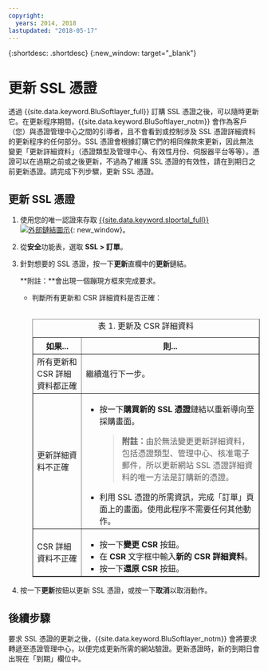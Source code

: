 ```yaml
---
copyright:
  years: 2014, 2018
lastupdated: "2018-05-17"
---
```


{:shortdesc: .shortdesc}
{:new_window: target="_blank"}

# 更新 SSL 憑證

透過 {{site.data.keyword.BluSoftlayer_full}} 訂購 SSL 憑證之後，可以隨時更新它。在更新程序期間，{{site.data.keyword.BluSoftlayer_notm}} 會作為客戶（您）與憑證管理中心之間的引導者，且不會看到或控制涉及 SSL 憑證詳細資料的更新程序的任何部分。SSL 憑證會根據訂購它們的相同條款來更新，因此無法變更「更新詳細資料」（憑證類型及管理中心、有效性月份、伺服器平台等等）。憑證可以在過期之前或之後更新，不過為了維護 SSL 憑證的有效性，請在到期日之前更新憑證。請完成下列步驟，更新 SSL 憑證。

## 更新 SSL 憑證

1. 使用您的唯一認證來存取 [{{site.data.keyword.slportal_full}} ![外部鏈結圖示](../../icons/launch-glyph.svg "外部鏈結圖示")](https://control.softlayer.com/){: new_window}。
2. 從**安全**功能表，選取 **SSL > 訂單**。
3. 針對想要的 SSL 憑證，按一下**更新**直欄中的**更新**鏈結。

   **附註：**會出現一個蹦現方框來完成要求。  
   * 判斷所有更新和 CSR 詳細資料是否正確：<br /><br /><table border="1"><caption>表 1. 更新及 CSR 詳細資料</caption><tr><th>如果...</th><th>則...</th></tr><tr><td>所有更新和 CSR 詳細資料都正確</td><td>繼續進行下一步。</td></tr><tr><td>更新詳細資料不正確</td><td><ul><li>按一下<strong>購買新的 SSL 憑證</strong>鏈結以重新導向至採購畫面。<br /><blockquote><strong>附註：</strong>由於無法變更更新詳細資料，包括憑證類型、管理中心、核准電子郵件，所以更新網站 SSL 憑證詳細資料的唯一方法是訂購新的憑證。</blockquote></li><li>利用 SSL 憑證的所需資訊，完成「訂單」頁面上的畫面。使用此程序不需要任何其他動作。</li></ul></td></tr><tr><td>CSR 詳細資料不正確</td><td><ul><li>按一下**變更 CSR** 按鈕。</li><li>在 **CSR** 文字框中輸入**新的 CSR 詳細資料**。</li><li>按一下**還原 CSR** 按鈕。</li></ul></td></tr></table>
4. 按一下**更新**按鈕以更新 SSL 憑證，或按一下**取消**以取消動作。

## 後續步驟

要求 SSL 憑證的更新之後，{{site.data.keyword.BluSoftlayer_notm}} 會將要求轉遞至憑證管理中心，以便完成更新所需的網站驗證。更新憑證時，新的到期日會出現在「到期」欄位中。
